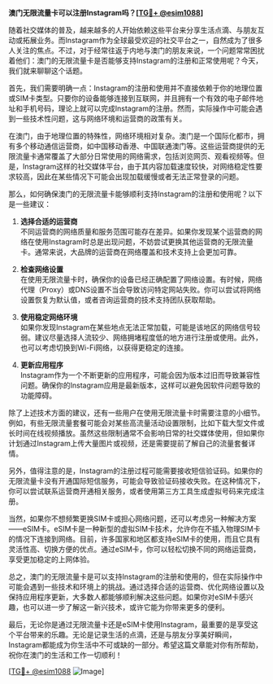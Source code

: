 **澳门无限流量卡可以注册Instagram吗？[[TG💪+ @esim1088](https://t.me/s/esim1088)]**

随着社交媒体的普及，越来越多的人开始依赖这些平台来分享生活点滴、与朋友互动或拓展业务。而Instagram作为全球最受欢迎的社交平台之一，自然成为了很多人关注的焦点。不过，对于经常往返于内地与澳门的朋友来说，一个问题常常困扰着他们：澳门的无限流量卡是否能够支持Instagram的注册和正常使用呢？今天，我们就来聊聊这个话题。

首先，我们需要明确一点：Instagram的注册和使用并不直接依赖于你的地理位置或SIM卡类型。只要你的设备能够连接到互联网，并且拥有一个有效的电子邮件地址和手机号码，理论上就可以完成Instagram的注册。然而，实际操作中可能会遇到一些技术性问题，这与网络环境和运营商的政策有关。

在澳门，由于地理位置的特殊性，网络环境相对复杂。澳门是一个国际化都市，拥有多个移动通信运营商，如中国移动香港、中国联通澳门等。这些运营商提供的无限流量卡通常覆盖了大部分日常使用的网络需求，包括浏览网页、观看视频等。但是，Instagram这样的社交媒体平台，由于其内容加载速度较快，对网络稳定性要求较高，因此在某些情况下可能会出现加载缓慢或者无法正常登录的问题。

那么，如何确保澳门的无限流量卡能够顺利支持Instagram的注册和使用呢？以下是一些建议：

1. **选择合适的运营商**  
   不同运营商的网络质量和服务范围可能存在差异。如果你发现某个运营商的网络在使用Instagram时总是出现问题，不妨尝试更换其他运营商的无限流量卡。通常来说，大品牌的运营商在网络覆盖和技术支持上会更加可靠。

2. **检查网络设置**  
   在使用无限流量卡时，确保你的设备已经正确配置了网络设置。有时候，网络代理（Proxy）或DNS设置不当会导致访问特定网站失败。你可以尝试将网络设置恢复为默认值，或者咨询运营商的技术支持团队获取帮助。

3. **使用稳定网络环境**  
   如果你发现Instagram在某些地点无法正常加载，可能是该地区的网络信号较弱。建议尽量选择人流较少、网络拥堵程度低的地方进行注册或使用。此外，也可以考虑切换到Wi-Fi网络，以获得更稳定的连接。

4. **更新应用程序**  
   Instagram作为一个不断更新的应用程序，可能会因为版本过旧而导致兼容性问题。确保你的Instagram应用是最新版本，这样可以避免因软件问题导致的功能障碍。

除了上述技术方面的建议，还有一些用户在使用无限流量卡时需要注意的小细节。例如，有些无限流量套餐可能会对某些高流量活动设置限制，比如下载大型文件或长时间在线视频播放。虽然这些限制通常不会影响日常的社交媒体使用，但如果你计划通过Instagram上传大量图片或视频，还是需要提前了解自己的流量套餐详情。

另外，值得注意的是，Instagram的注册过程可能需要接收短信验证码。如果你的无限流量卡没有开通国际短信服务，可能会导致验证码接收失败。在这种情况下，你可以尝试联系运营商开通相关服务，或者使用第三方工具生成虚拟号码来完成注册。

当然，如果你不想频繁更换SIM卡或担心网络问题，还可以考虑另一种解决方案——eSIM卡。eSIM卡是一种新型的虚拟SIM卡技术，允许你在不插入物理SIM卡的情况下连接到网络。目前，许多国家和地区都支持eSIM卡的使用，而且它具有灵活性高、切换方便的优点。通过eSIM卡，你可以轻松切换不同的网络运营商，享受更加稳定的上网体验。

总之，澳门的无限流量卡是可以支持Instagram的注册和使用的，但在实际操作中可能会遇到一些技术和环境上的挑战。通过选择合适的运营商、优化网络设置以及保持应用程序更新，大多数人都能够顺利解决这些问题。如果你对eSIM卡感兴趣，也可以进一步了解这一新兴技术，或许它能为你带来更多的便利。

最后，无论你是通过无限流量卡还是eSIM卡使用Instagram，最重要的是享受这个平台带来的乐趣。无论是记录生活的点滴，还是与朋友分享美好瞬间，Instagram都能成为你生活中不可或缺的一部分。希望这篇文章能对你有所帮助，祝你在澳门的生活和工作一切顺利！

[[TG💪+ @esim1088](https://t.me/s/esim1088) ![Image](https://i.postimg.cc/4NQfJmqS/Snipaste-2025-05-13-00-14-12.png)]
